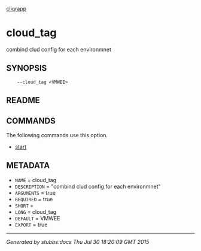 [cliqrapp](../../index.html)

# cloud_tag

combind clud config for each environmnet

## SYNOPSIS

        --cloud_tag <VMWEE>

## README



## COMMANDS

The following commands use this option.

* [start](../../commands/start/index.html)

## METADATA

* `NAME` = cloud_tag
* `DESCRIPTION` = "combind clud config for each environmnet"
* `ARGUMENTS` = true
* `REQUIRED` = true
* `SHORT` = 
* `LONG` = cloud_tag
* `DEFAULT` = VMWEE
* `EXPORT` = true

----

*Generated by stubbs:docs Thu Jul 30 18:20:09 GMT 2015*

